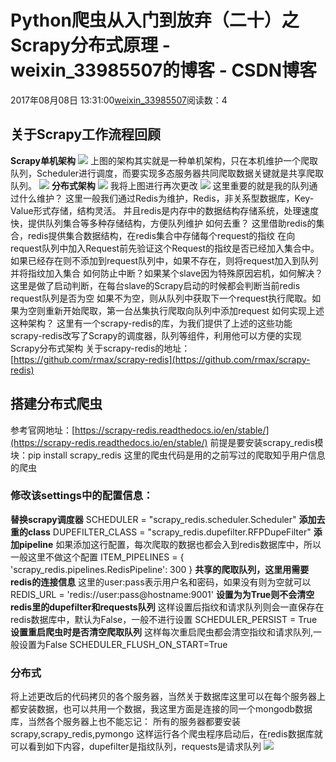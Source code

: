# Python爬虫从入门到放弃（二十）之 Scrapy分布式原理 - weixin_33985507的博客 - CSDN博客
2017年08月08日 13:31:00[weixin_33985507](https://me.csdn.net/weixin_33985507)阅读数：4
## 关于Scrapy工作流程回顾
**Scrapy单机架构**
**![](https://images2017.cnblogs.com/blog/997599/201708/997599-20170808132857870-734224242.png)**
上图的架构其实就是一种单机架构，只在本机维护一个爬取队列，Scheduler进行调度，而要实现多态服务器共同爬取数据关键就是共享爬取队列。
![](https://images2017.cnblogs.com/blog/997599/201708/997599-20170808132914120-1848384667.png)
**分布式架构**
**![](https://images2017.cnblogs.com/blog/997599/201708/997599-20170808132946917-419124623.png)**
我将上图进行再次更改
![](https://images2017.cnblogs.com/blog/997599/201708/997599-20170808133001245-553904990.png)
这里重要的就是我的队列通过什么维护？
这里一般我们通过Redis为维护，Redis，非关系型数据库，Key-Value形式存储，结构灵活。
并且redis是内存中的数据结构存储系统，处理速度快，提供队列集合等多种存储结构，方便队列维护
如何去重？
这里借助redis的集合，redis提供集合数据结构，在redis集合中存储每个request的指纹
在向request队列中加入Request前先验证这个Request的指纹是否已经加入集合中。如果已经存在则不添加到request队列中，如果不存在，则将request加入到队列并将指纹加入集合
如何防止中断？如果某个slave因为特殊原因宕机，如何解决？
这里是做了启动判断，在每台slave的Scrapy启动的时候都会判断当前redis request队列是否为空
如果不为空，则从队列中获取下一个request执行爬取。如果为空则重新开始爬取，第一台丛集执行爬取向队列中添加request
如何实现上述这种架构？
这里有一个scrapy-redis的库，为我们提供了上述的这些功能
scrapy-redis改写了Scrapy的调度器，队列等组件，利用他可以方便的实现Scrapy分布式架构
关于scrapy-redis的地址：[https://github.com/rmax/scrapy-redis](https://github.com/rmax/scrapy-redis)
## 搭建分布式爬虫
参考官网地址：[https://scrapy-redis.readthedocs.io/en/stable/](https://scrapy-redis.readthedocs.io/en/stable/)
前提是要安装scrapy_redis模块：pip install scrapy_redis
这里的爬虫代码是用的之前写过的爬取知乎用户信息的爬虫
### 修改该settings中的配置信息：
**替换scrapy调度器**
SCHEDULER = "scrapy_redis.scheduler.Scheduler"
**添加去重的class**
DUPEFILTER_CLASS = "scrapy_redis.dupefilter.RFPDupeFilter"
**添加pipeline**
如果添加这行配置，每次爬取的数据也都会入到redis数据库中，所以一般这里不做这个配置
ITEM_PIPELINES = {
'scrapy_redis.pipelines.RedisPipeline': 300
}
**共享的爬取队列，这里用需要redis的连接信息**
这里的user:pass表示用户名和密码，如果没有则为空就可以
REDIS_URL = 'redis://user:pass@hostname:9001'
**设置为为True则不会清空redis里的dupefilter和requests队列**
这样设置后指纹和请求队列则会一直保存在redis数据库中，默认为False，一般不进行设置
SCHEDULER_PERSIST = True
**设置重启爬虫时是否清空爬取队列**
这样每次重启爬虫都会清空指纹和请求队列,一般设置为False
SCHEDULER_FLUSH_ON_START=True
### 分布式
将上述更改后的代码拷贝的各个服务器，当然关于数据库这里可以在每个服务器上都安装数据，也可以共用一个数据，我这里方面是连接的同一个mongodb数据库，当然各个服务器上也不能忘记：
所有的服务器都要安装scrapy,scrapy_redis,pymongo
这样运行各个爬虫程序启动后，在redis数据库就可以看到如下内容，dupefilter是指纹队列，requests是请求队列
![](https://images2017.cnblogs.com/blog/997599/201708/997599-20170808133028714-204052116.png)
